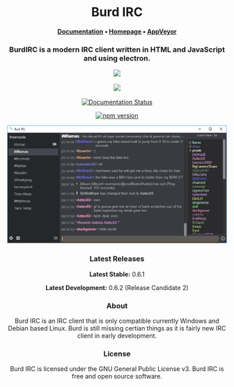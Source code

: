 <h1 align="center">
 Burd IRC
 </h1>

<p align="center">
 <b>
   <a href="https://burd.detectivetaco.net">Documentation</a>
   •
   <a href="https://burdirc.haxed.net">Homepage</a>
   •
  <a href="https://ci.appveyor.com/project/BurdIRC/burd/">AppVeyor</a>
 </b>
</p>

<h3 align="center">
 BurdIRC is a modern IRC client written in HTML and JavaScript and using electron.
</h3>

<p align="center">
        <a href="irc://chat.freenode.net/burdirc"><img                                     
                src="https://img.shields.io/badge/freenode-%23burdirc-%238B89EC.svg?style=flat-square"></a>
</p>        
<p align="center">
      <a href="https://ci.appveyor.com/project/BurdIRC/burd/branch/master"><img
                src="https://ci.appveyor.com/api/projects/status/q0h13y72oanfkbjj/branch/master?svg=true"</a> 
       </p>
 <p align="center">
  <a href='https://burd.detectivetaco.net/en/latest/?badge=latest'>
    <img src='https://readthedocs.org/projects/burd-documentation/badge/?version=latest' alt='Documentation Status' />
</a>
  <p align="center">
   <a href="https://badge.fury.io/js/burd"><img src="https://badge.fury.io/js/burd.svg" alt="npm version" height="18"></a>
               </p>
         

<p align="center">
	<img src="burd-screenshot.png" width="550">
</p>


<h3 align="center">
Latest Releases
</h3>

<p align="center">
<b>Latest Stable:</b> 0.6.1
</p>
<p align="center">
<b>Latest Development:</b> 0.6.2 (Release Candidate 2)
</p>
 
 <h3 align="center">
 About
 </h3>
 
 <p align="center">Burd IRC is an IRC client that is only compatible currently Windows and Debian based Linux. Burd is still missing certian things as it is fairly new IRC client in early development.</p>

<h3 align="center">
  License
</h3>
 
<p align="center"> Burd IRC is licensed under the GNU General Public License v3. Burd IRC is free and open source software.</p>
